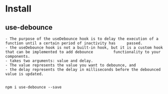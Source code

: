 # Install

## use-debounce
	
	- The purpose of the useDebounce hook is to delay the execution of a function until a certain period of inactivity has 	   passed.
	- the useDebounce hook is not a built-in hook, but it is a custom hook that can be implemented to add debounce  	   functionality to your components. 
	- takes two arguments: value and delay.
	- The value represents the value you want to debounce, and 
	- the delay represents the delay in milliseconds before the debounced value is updated.
	
	
	npm i use-debounce --save
	
	
